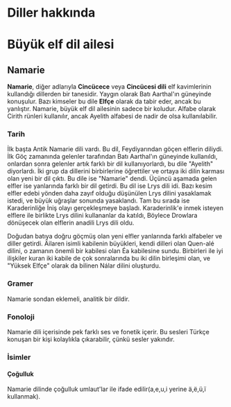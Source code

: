 # Diller hakkında
# Büyük elf dil ailesi
## Namarie
**Namarie**, diğer adlarıyla **Cincücece** veya **Cincücesi dili** elf kavimlerinin kullandığı dillerden bir tanesidir. Yaygın olarak Batı Aarthal'ın güneyinde konuşulur. Bazı kimseler bu dile **Elfçe** olarak da tabir eder, ancak bu yanlıştır. Namarie, büyük elf dil ailesinin sadece bir koludur. Alfabe olarak Cirith rünleri kullanılır, ancak Ayelith alfabesi de nadir de olsa kullanılabilir.

### Tarih
İlk başta Antik Namarie dili vardı. Bu dil, Feydiyarından göçen elflerin diliydi. İlk Göç zamanında gelenler tarafından Batı Aarthal'ın güneyinde kullanıldı, onlardan sonra gelenler artık farklı bir dil kullanıyorlardı, bu dile "Ayelith" diyorlardı. İki grup da dillerini birbirlerine öğrettiler ve ortaya iki dilin karması olan yeni bir dil çıktı. Bu dile ise "Namarie" dendi. Üçüncü aşamada gelen elfler ise yanlarında farklı bir dil getirdi. Bu dil ise Lrys dili idi. Bazı kesim elfler edebi yönden daha zayıf olduğu düşünülen Lrys dilini yasaklamak istedi, ve büyük uğraşlar sonunda yasaklandı. Tam bu sırada ise Karaderinliğe İniş olayı gerçekleşmeye başladı. Karaderinlik'e inmek isteyen elflere ile birlikte Lrys dilini kullananlar da katıldı, Böylece Drowlara dönüşecek olan elflerin anadili Lrys dili oldu.

Doğudan batıya doğru göçmüş olan yeni elfler yanlarında farklı alfabeler ve diller getirdi. Äilaren isimli kabilenin büyükleri, kendi dilleri olan Quen-alé dilini, o zamanın önemli bir kabilesi olan Éa kabilesine sundu. Birbirleri ile iyi ilişkiler kuran iki kabile de çok sonralarında bu iki dilin birleşimi olan, ve "Yüksek Elfçe" olarak da bilinen Nálar dilini oluşturdu.

### Gramer
Namarie sondan eklemeli, analitik bir dildir.

### Fonoloji
Namarie dili içerisinde pek farklı ses ve fonetik içerir. Bu sesleri Türkçe konuşan bir kişi kolaylıkla çıkarabilir, çünkü sesler yakındır.

### İsimler
#### Çoğulluk
Namarie dilinde çoğulluk umlaut'lar ile ifade edilir(a,e,u,i yerine ä,ë,ü,ï kullanmak).